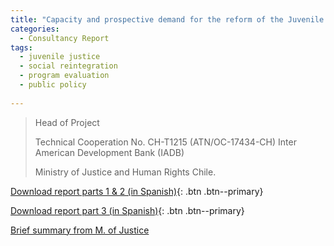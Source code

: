 ```yaml
---
title: "Capacity and prospective demand for the reform of the Juvenile Justice Social Reintegration Service in Chile (IADB Technical Cooperation Project)"
categories:
  - Consultancy Report
tags:
  - juvenile justice
  - social reintegration
  - program evaluation
  - public policy
  
---
```

>Head of Project
>
>Technical Cooperation No. CH-T1215 (ATN/OC-17434-CH)
>Inter American Development Bank (IADB)
>
>Ministry of Justice and Human Rights Chile.

[Download report parts 1 & 2 (in Spanish)](https://alvaroeh.github.io/assets/Informe_Demanda_y_Anexos_25012021.pdf){: .btn .btn--primary}

[Download report part 3 (in Spanish)](https://alvaroeh.github.io/assets/InformeBrechas_final_11052021.pdf){: .btn .btn--primary}

[Brief summary from M. of Justice](https://www.minjusticia.gob.cl/media/2022/09/Estudio_via_glosa_presupuestaria_Cooperacion_Tecnica_BID_en_marco_de_la_preparacion_a_la_reforma_ReinsercionSocialJuvenil.pdf)
